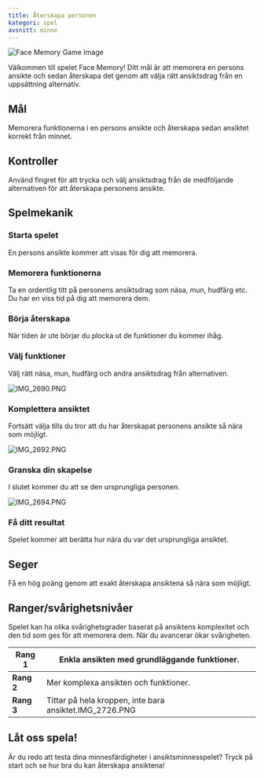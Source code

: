 ```yaml
---
title: Återskapa personen
kategori: spel
avsnitt: minne
---
```

![Face Memory Game Image](https://help.Studycat.com/hc/article_attachments/34824961331481)


Välkommen till spelet Face Memory! Ditt mål är att memorera en persons ansikte och sedan återskapa det genom att välja rätt ansiktsdrag från en uppsättning alternativ.


## Mål


Memorera funktionerna i en persons ansikte och återskapa sedan ansiktet korrekt från minnet.


## Kontroller


Använd fingret för att trycka och välj ansiktsdrag från de medföljande alternativen för att återskapa personens ansikte.


## Spelmekanik


### Starta spelet


En persons ansikte kommer att visas för dig att memorera.


### Memorera funktionerna


Ta en ordentlig titt på personens ansiktsdrag som näsa, mun, hudfärg etc. Du har en viss tid på dig att memorera dem.


### Börja återskapa


När tiden är ute börjar du plocka ut de funktioner du kommer ihåg.


### Välj funktioner


Välj rätt näsa, mun, hudfärg och andra ansiktsdrag från alternativen.


![IMG_2690.PNG](https://help.Studycat.com/hc/article_attachments/34824961340697)


### Komplettera ansiktet


Fortsätt välja tills du tror att du har återskapat personens ansikte så nära som möjligt.


![IMG_2692.PNG](https://help.Studycat.com/hc/article_attachments/34824961345177)


### Granska din skapelse


I slutet kommer du att se den ursprungliga personen.


![IMG_2694.PNG](https://help.Studycat.com/hc/article_attachments/34824961349017)


### Få ditt resultat


Spelet kommer att berätta hur nära du var det ursprungliga ansiktet.


## Seger


Få en hög poäng genom att exakt återskapa ansiktena så nära som möjligt.


## Ranger/svårighetsnivåer


Spelet kan ha olika svårighetsgrader baserat på ansiktens komplexitet och den tid som ges för att memorera dem. När du avancerar ökar svårigheten.




| **Rang 1** | Enkla ansikten med grundläggande funktioner. |
| --- | --- |
| **Rang 2** | Mer komplexa ansikten och funktioner. |
| **Rang 3** | Tittar på hela kroppen, inte bara ansiktet.IMG_2726.PNG |


## Låt oss spela!


Är du redo att testa dina minnesfärdigheter i ansiktsminnesspelet? Tryck på start och se hur bra du kan återskapa ansiktena!